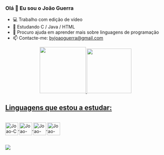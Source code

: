 ### Olá 👋 Eu sou o João Guerra

- 💻 Trabalho com edição de vídeo
- 🌱 Estudando C / Java / HTML
- 🤔 Procuro ajuda em aprender mais sobre linguagens de programação
- 📫 Contacte-me: byjoaoguerra@gmail.com

<div align="center">
  <a href="https://github.com/byjoaoguerra">
  <img height="145em" src="https://github-readme-stats.vercel.app/api?username=byjoaoguerra&show_icons=true&theme=dark&include_all_commits=true&count_private=true"/>
  <img height="140em" src="https://github-readme-stats.vercel.app/api/top-langs/?username=byjoaoguerra&layout=compact&langs_count=7&theme=dark"/>
</div>
  
  
 <body>
   <h2> Linguagens que estou a estudar: </h1>
   <p style="text-align:center/left/right;"></p>
   <p style="margin-bottom:0;">
  </body> 
  
<div style="display: inline_block"><br>
  <img align="center" alt="Joao-C" height="40" width="40" src="https://cdn.jsdelivr.net/gh/devicons/devicon/icons/c/c-original.svg" />
  <img align="center" alt="Joao-Java" height="40" width="40" src="https://cdn.jsdelivr.net/gh/devicons/devicon/icons/java/java-original.svg" />
  <img align="center" alt="Joao-HTML" height="40" width="40" src="https://cdn.jsdelivr.net/gh/devicons/devicon/icons/html5/html5-original.svg" />
  <img align="center" alt="Joao-HTML" height="40" width="40" src="https://cdn.jsdelivr.net/gh/devicons/devicon/icons/mysql/mysql-original.svg" />

</div>
  
  ##
  
<div>
  <a href="https://www.instagram.com/BYJOAOGUERRA/" target="_blank"><img src="https://img.shields.io/badge/-Instagram-%23E4405F?style=for-the-badge&logo=instagram&logoColor=white" target="_blank"></a>
  
</div>
  

